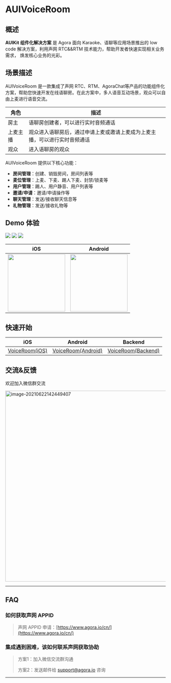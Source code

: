 # AUIVoiceRoom

## 概述

**AUIKit 组件化解决方案** 是 Agora 面向 Karaoke、语聊等应用场景推出的 low code 解决方案，利用声网 RTC&&RTM 技术能力，帮助开发者快速实现相关业务需求， 焕发核心业务的光彩。

## 场景描述

AUIVoiceRoom 是一款集成了声网 RTC、RTM、AgoraChat等产品的功能组件化方案，帮助您快速开发在线语聊房。在此方案中，多人语音互动场景，观众可以自由上麦进行语音交流。


| 角色   | 描述                                    |
|------|---------------------------------------|
| 房主   | 语聊房创建者，可以进行实时音频通话                     |
| 上麦主播 | 观众进入语聊房后，通过申请上麦或邀请上麦成为上麦主播，可以进行实时音频通话 |
| 观众   | 进入语聊房的观众                              |

AUIVoiceRoom 提供以下核心功能：
- **房间管理**：创建、销毁房间，房间列表等
- **麦位管理**：上麦、下麦、踢人下麦、封禁/锁麦等
- **用户管理**：踢人、用户静音、用户列表等
- **邀请/申请**：邀请/申请操作等
- **聊天管理**：发送/接收聊天信息等
- **礼物管理**：发送/接收礼物等


## Demo 体验
  ![](https://fullapp.oss-cn-beijing.aliyuncs.com/uikit/readme/IMG_8055.PNG?x-oss-process=image/resize,w_200)  ![](https://fullapp.oss-cn-beijing.aliyuncs.com/uikit/readme/IMG_8056.PNG?x-oss-process=image/resize,w_200)  ![](https://fullapp.oss-cn-beijing.aliyuncs.com/uikit/readme/IMG_8057.PNG?x-oss-process=image/resize,w_200) 

| iOS                                                                                                   | Android                                                      |
|-------------------------------------------------------------------------------------------------------| ------------------------------------------------------------ |
| <img src="https://fullapp.oss-cn-beijing.aliyuncs.com/uikit/qrcode/voiceroom_ios.png" width="180" />  | <img src="https://fullapp.oss-cn-beijing.aliyuncs.com/uikit/qrcode/voiceroom_android.png" width="180" /> |

## 快速开始

| iOS                                 | Android                       | Backend                       |
|-------------------------------------|-------------------------------|-------------------------------|
| [VoiceRoom(iOS)](iOS/AUIVoiceRoom)  | [VoiceRoom(Android)](Android) | [VoiceRoom(Backend)](backend) |


## 交流&反馈

欢迎加入微信群交流

<img src="https://download.agora.io/null/karaoke-uikit-wechat-pic.jpg" alt="image-20210622142449407" title="image-20210622142449407" width="600" />


---

## FAQ

### 如何获取声网 APPID

> 声网 APPID 申请：[https://www.agora.io/cn/](https://www.agora.io/cn/)


### 集成遇到困难，该如何联系声网获取协助

> 方案1：加入微信交流群沟通
>
> 方案2：发送邮件给 [support@agora.io](mailto:support@agora.io) 咨询

---
